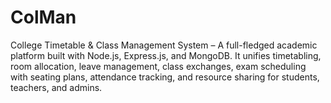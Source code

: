 # ColMan
College Timetable &amp; Class Management System – A full-fledged academic platform built with Node.js, Express.js, and MongoDB. It unifies timetabling, room allocation, leave management, class exchanges, exam scheduling with seating plans, attendance tracking, and resource sharing for students, teachers, and admins.
